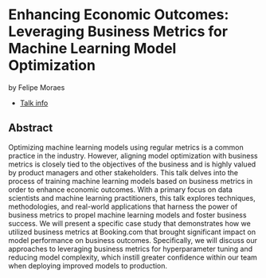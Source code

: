 # Enhancing Economic Outcomes: Leveraging Business Metrics for Machine Learning Model Optimization
by Felipe Moraes
* [Talk info](https://amsterdam2023.pydata.org/cfp/talk/98HBMC/)
## Abstract
Optimizing machine learning models using regular metrics is a common practice in the industry. However, aligning model optimization with business metrics is closely tied to the objectives of the business and is highly valued by product managers and other stakeholders. This talk delves into the process of training machine learning models based on business metrics in order to enhance economic outcomes. With a primary focus on data scientists and machine learning practitioners, this talk explores techniques, methodologies, and real-world applications that harness the power of business metrics to propel machine learning models and foster business success. We will present a specific case study that demonstrates how we utilized business metrics at Booking.com that brought significant impact on model performance on business outcomes. Specifically, we will discuss our approaches to leveraging business metrics for hyperparameter tuning and reducing model complexity, which instill greater confidence within our team when deploying improved models to production.
